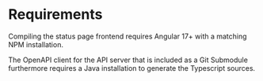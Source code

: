 # Requirements

Compiling the status page frontend requires Angular 17+ with a matching NPM installation.

The OpenAPI client for the API server that is included as a Git Submodule furthermore requires a Java installation to generate the Typescript sources.
